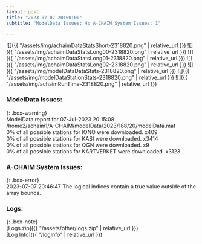```yaml
---
layout: post
title: "2023-07-07 20:00:00"
subtitle: "ModelData Issues: 4; A-CHAIM System Issues: 1"

---
```


![]({{ "/assets/img/achaimDataStatsShort-2318820.png" | relative_url }})
![]({{ "/assets/img/achaimDataStatsLong00-2318820.png" | relative_url }})
![]({{ "/assets/img/achaimDataStatsLong01-2318820.png" | relative_url }})
![]({{ "/assets/img/achaimDataStatsLong02-2318820.png" | relative_url }})
![]({{ "/assets/img/modelDataDataStats-2318820.png" | relative_url }})
![]({{ "/assets/img/modelDataStationStats-2318820.png" | relative_url }})
![]({{ "/assets/img/achaimRunTime-2318820.png" | relative_url }})


### ModelData Issues:  
  
{: .box-warning}  
 ModelData report for 07-Jul-2023 20:15:08   
 /home2/achaim1/A-CHAIM/modelData/2023/188/20/modelData.mat   
 0% of all possible stations for IONO were downloaded. x409   
 0% of all possible stations for KASI were downloaded. x3414   
 0% of all possible stations for QGN were downloaded. x9   
 0% of all possible stations for KARTVERKET were downloaded. x3123   
  
### A-CHAIM System Issues:  
  
{: .box-error}  
2023-07-07 20:46:47 The logical indices contain a true value outside of the array bounds.  

### Logs:  
  
{: .box-note}  
[Logs.zip]({{ "/assets/other/logs.zip" | relative_url }})  
[Log Info]({{ "/logInfo" | relative_url }})  
